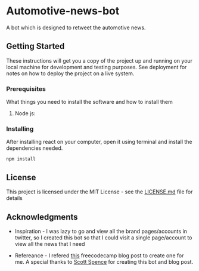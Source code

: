 # Automotive-news-bot

A bot which is designed to retweet the automotive news.

## Getting Started

These instructions will get you a copy of the project up and running on your local machine for development and testing purposes. See deployment for notes on how to deploy the project on a live system.

### Prerequisites

What things you need to install the software and how to install them

1) Node js: 

### Installing

After installing react on your computer, open it using terminal and install the dependencies needed.

```
npm install
```

## License

This project is licensed under the MIT License - see the [LICENSE.md](LICENSE) file for details

## Acknowledgments
* Inspiration - I was lazy to go and view all the brand pages/accounts in twitter, so I created this bot so that I could visit a single page/account to view all the news that I need

* Refereance - I refered [this](https://www.freecodecamp.org/news/easily-set-up-your-own-twitter-bot-4aeed5e61f7f/) freecodecamp blog post to create one for me. A special thanks to [Scott Spence](https://github.com/spences10) for creating this bot and blog post.
